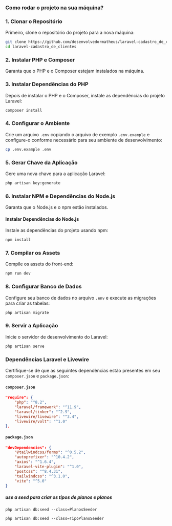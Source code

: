 ### Como rodar o projeto na sua máquina?

### 1. Clonar o Repositório
Primeiro, clone o repositório do projeto para a nova máquina:

```sh
git clone https://github.com/desenvolvedormatheus/laravel-cadastro_de_clientes.git
cd laravel-cadastro_de_clientes
```

### 2. Instalar PHP e Composer
Garanta que o PHP e o Composer estejam instalados na máquina.

### 3. Instalar Dependências do PHP
Depois de instalar o PHP e o Composer, instale as dependências do projeto Laravel:

```sh
composer install
```

### 4. Configurar o Ambiente
Crie um arquivo `.env` copiando o arquivo de exemplo `.env.example` e configure-o conforme necessário para seu ambiente de desenvolvimento:

```sh
cp .env.example .env
```

### 5. Gerar Chave da Aplicação
Gere uma nova chave para a aplicação Laravel:

```sh
php artisan key:generate
```

### 6. Instalar NPM e Dependências do Node.js
Garanta que o Node.js e o npm estão instalados.

#### Instalar Dependências do Node.js
Instale as dependências do projeto usando npm:

```sh
npm install
```

### 7. Compilar os Assets
Compile os assets do front-end:

```sh
npm run dev
```

### 8. Configurar Banco de Dados
Configure seu banco de dados no arquivo `.env` e execute as migrações para criar as tabelas:

```sh
php artisan migrate
```

### 9. Servir a Aplicação
Inicie o servidor de desenvolvimento do Laravel:

```sh
php artisan serve
```

### Dependências Laravel e Livewire
Certifique-se de que as seguintes dependências estão presentes em seu `composer.json` e `package.json`:

#### `composer.json`
```json
"require": {
    "php": "^8.2",
    "laravel/framework": "^11.9",
    "laravel/tinker": "^2.9",
    "livewire/livewire": "^3.4",
    "livewire/volt": "^1.0"
},
```

#### `package.json`
```json
"devDependencies": {
    "@tailwindcss/forms": "^0.5.2",
    "autoprefixer": "^10.4.2",
    "axios": "^1.6.4",
    "laravel-vite-plugin": "^1.0",
    "postcss": "^8.4.31",
    "tailwindcss": "^3.1.0",
    "vite": "^5.0"
}
```
##### use a seed para criar os tipos de planos e planos

```
php artisan db:seed --class=PlanosSeeder

php artisan db:seed --class=TipoPlanoSeeder
```
